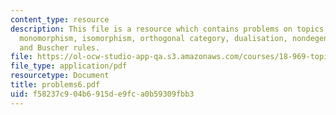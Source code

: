 ```yaml
---
content_type: resource
description: This file is a resource which contains problems on topics like epimorphism,
  monomorphism, isomorphism, orthogonal category, dualisation, nondegenerate pairing,
  and Buscher rules.
file: https://ol-ocw-studio-app-qa.s3.amazonaws.com/courses/18-969-topics-in-geometry-dirac-geometry-fall-2006/f58237c904b6915de9fca0b59309fbb3_problems6.pdf
file_type: application/pdf
resourcetype: Document
title: problems6.pdf
uid: f58237c9-04b6-915d-e9fc-a0b59309fbb3
---
```

